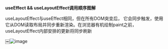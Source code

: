 

**useEffect && useLayoutEffect调用顺序图解**

useLayoutEffect与useEffect相同，但在所有DOM突变后， 它会同步触发，使用它从DOM读取布局并同步重新渲染。在浏览器有机绘制paint之前，useLayoutEffect内部安排的更新将同步刷新

￼![image](https://user-images.githubusercontent.com/12481194/57907931-5c06ba00-78b1-11e9-8c49-34e7add824ed.png)